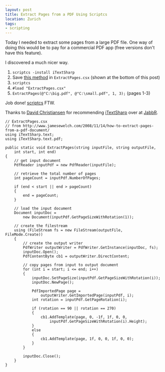 ```yaml
---
layout: post
title: Extract Pages from a PDF Using Scriptcs
location: Zurich
tags:
- scripting
---
```


Today I needed to extract some pages from a large PDF file. One way of doing this would be to pay for a commercial PDF app (free versions don't have this feature).

I discovered a much nicer way.<!--excerpt-->

1. `scriptcs -install iTextSharp`
1. Save [this method](http://www.jamesewelch.com/2008/11/14/how-to-extract-pages-from-a-pdf-document/) in `ExtractPages.csx` (shown at the bottom of this post)
1. `scriptcs`
1. `#load "ExtractPages.csx"`
1. `ExtractPages(@"C:\big.pdf", @"C:\small.pdf", 1, 3);` (pages 1-3)

Job done! [scriptcs](http://scriptcs.net/) FTW.

Thanks to [David Christiansen](https://twitter.com/dchristiansen "@dchristiansen") for recommending [iTextSharp](https://nuget.org/packages/iTextSharp/) over at [JabbR](https://jabbr.net/#/rooms/general-chat).

    // ExtractPages.csx
    // from http://www.jamesewelch.com/2008/11/14/how-to-extract-pages-from-a-pdf-document/
    using iTextSharp.text;
    using iTextSharp.text.pdf;
    
    public static void ExtractPages(string inputFile, string outputFile,
        int start, int end)
    {
        // get input document
        PdfReader inputPdf = new PdfReader(inputFile);
    
        // retrieve the total number of pages
        int pageCount = inputPdf.NumberOfPages;
    
        if (end < start || end > pageCount)
        {
            end = pageCount;
        }
    
        // load the input document
        Document inputDoc =
            new Document(inputPdf.GetPageSizeWithRotation(1));
    
        // create the filestream
        using (FileStream fs = new FileStream(outputFile, FileMode.Create))
        {
            // create the output writer 
            PdfWriter outputWriter = PdfWriter.GetInstance(inputDoc, fs);
            inputDoc.Open();
            PdfContentByte cb1 = outputWriter.DirectContent;
    
            // copy pages from input to output document
            for (int i = start; i <= end; i++)
            {
                inputDoc.SetPageSize(inputPdf.GetPageSizeWithRotation(i));
                inputDoc.NewPage();
    
                PdfImportedPage page =
                    outputWriter.GetImportedPage(inputPdf, i);
                int rotation = inputPdf.GetPageRotation(i);
    
                if (rotation == 90 || rotation == 270)
                {
                    cb1.AddTemplate(page, 0, -1f, 1f, 0, 0,
                        inputPdf.GetPageSizeWithRotation(i).Height);
                }
                else
                {
                    cb1.AddTemplate(page, 1f, 0, 0, 1f, 0, 0);
                }
            }
    
            inputDoc.Close();
        }
    }
